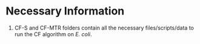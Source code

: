 # Necessary Information

1) CF-S and CF-MTR folders contain all the necessary files/scripts/data to run the CF algorithm on *E. coli*.

